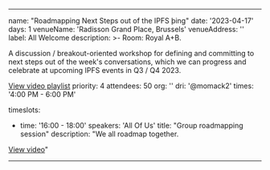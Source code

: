 ---

name: "Roadmapping Next Steps out of the IPFS þing"
date: '2023-04-17'
days: 1
venueName: 'Radisson Grand Place, Brussels'
venueAddress: ''
label: All Welcome
description: >-
  Room: Royal A+B.
  
  A discussion / breakout-oriented workshop for defining and committing to next steps out of the week's conversations, which we can progress and celebrate at upcoming IPFS events in Q3 / Q4 2023.  
  
  [View video playlist](https://youtu.be/nqiiqd8nTNo)
priority: 4
attendees: 50
org: ''
dri: '@momack2'
times: '4:00 PM - 6:00 PM'

timeslots:
  - time: '16:00 - 18:00'
    speakers: 'All Of Us'
    title: "Group roadmapping session"
    description: "We all roadmap together.

[View video](https://youtu.be/nqiiqd8nTNo)"

---